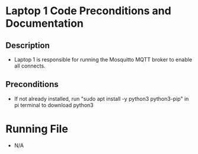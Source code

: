 # Laptop 1 Code Preconditions and Documentation

## Description
- Laptop 1 is responsible for running the Mosquitto MQTT broker to enable all connects.

## Preconditions
- If not already installed, run "sudo apt install -y python3 python3-pip" in pi terminal to download python3

# Running File
- N/A
